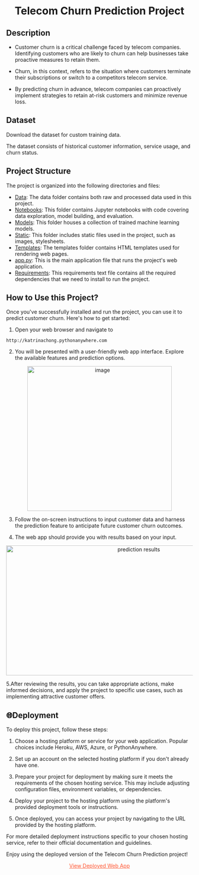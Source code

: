 
<h1 align = center> Telecom Churn Prediction Project</h1>


## Description
- Customer churn is a critical challenge faced by telecom companies. Identifying customers who are likely to churn can help businesses take proactive measures to retain them.

-  Churn, in this context, refers to the situation where customers terminate their subscriptions or switch to a competitors telecom service. 
- By predicting churn in advance, telecom companies can proactively implement strategies to retain at-risk customers and minimize revenue loss.

## Dataset 
 Download the dataset for custom training data.

The dataset consists of historical customer information, service usage, and churn status.


## Project Structure

The project is organized into the following directories and files:
- [Data](data/): The data folder contains both raw and processed data used in this project.
- [Notebooks](notebooks/): This folder contains Jupyter notebooks with code covering data exploration, model building, and evaluation.
- [Models](models/): This folder houses a collection of trained machine  learning models.
- [Static](static/): This folder includes static files used in the project, such as images, stylesheets.
- [Templates](templates/): The templates folder contains HTML templates used for rendering web pages.
- [app.py](app.py): This is the main application file that runs the project's web application.
- [Requirements](requirements.txt): This requirements text file contains all the required dependencies that we need to install to run the project.



## How to Use this Project?

Once you've successfully installed and run the project, you can use it to predict customer churn. Here's how to get started:
1. Open your web browser and navigate to 
```
http://katrinachong.pythonanywhere.com
```
2. You will be presented with a user-friendly web app interface. Explore the available features and prediction options.
<div style = "text-align: center;">
<img width="390" alt="image" src="https://github.com/KatrinaChongbi58oi/assignment/assets/168342655/dc2c2bdd-cc7a-475b-97bc-0c1ae3280648">

</div>



3. Follow the on-screen instructions to input customer data and harness the prediction feature to anticipate future customer churn outcomes.

4. The web app should provide you with results based on your input.

<div style="text-align: center;">
  <img src="https://github.com/usmanbvp/Telecom-Customer-Churn-Prediction/assets/119880028/c5ea1e81-0333-4433-92f2-604a1ee02c07" alt="prediction results" width="700" height="350">
</div>

5.After reviewing the results, you can take appropriate actions, make informed decisions, and apply the project to specific use cases, such as implementing attractive customer offers.

## 🌐Deployment

To deploy this project, follow these steps:

1. Choose a hosting platform or service for your web application. Popular choices include Heroku, AWS, Azure, or PythonAnywhere.

2. Set up an account on the selected hosting platform if you don't already have one.

3. Prepare your project for deployment by making sure it meets the requirements of the chosen hosting service. This may include adjusting configuration files, environment variables, or dependencies.

4. Deploy your project to the hosting platform using the platform's provided deployment tools or instructions.

5. Once deployed, you can access your project by navigating to the URL provided by the hosting platform.

For more detailed deployment instructions specific to your chosen hosting service, refer to their official documentation and guidelines.

Enjoy using the deployed version of the Telecom Churn Prediction project!

<p align="center">
  <a href="https://churnprediction.pythonanywhere.com/" style="color:#FF5733;">
    View Deployed Web App
  </a>
</p>

